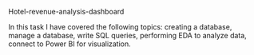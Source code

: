 Hotel-revenue-analysis-dashboard

In this task I have covered the following topics:
creating a database,
manage a database,
write SQL queries,
performing EDA to analyze data,
connect to Power BI for visualization.
